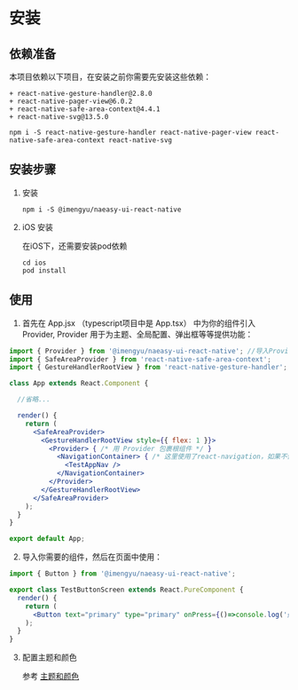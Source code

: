 # 安装

## 依赖准备

本项目依赖以下项目，在安装之前你需要先安装这些依赖：

```shell
+ react-native-gesture-handler@2.8.0
+ react-native-pager-view@6.0.2
+ react-native-safe-area-context@4.4.1
+ react-native-svg@13.5.0
```

```shell
npm i -S react-native-gesture-handler react-native-pager-view react-native-safe-area-context react-native-svg
```

## 安装步骤

1. 安装

    ```shell
    npm i -S @imengyu/naeasy-ui-react-native
    ```

2. iOS 安装

    在iOS下，还需要安装pod依赖

    ```shell
    cd ios
    pod install
    ```

## 使用

1. 首先在 App.jsx （typescript项目中是 App.tsx） 中为你的组件引入 Provider, 
Provider 用于为主题、全局配置、弹出框等等提供功能：

  ```jsx
  import { Provider } from '@imengyu/naeasy-ui-react-native'; //导入Provider
  import { SafeAreaProvider } from 'react-native-safe-area-context';
  import { GestureHandlerRootView } from 'react-native-gesture-handler'; //部分组件依赖react-native-gesture-handler需要导入

  class App extends React.Component {

    //省略...

    render() {
      return (
        <SafeAreaProvider>
          <GestureHandlerRootView style={{ flex: 1 }}>
            <Provider> { /* 用 Provider 包裹根组件 */ }
              <NavigationContainer> { /* 这里使用了react-navigation，如果不使用，则下面直接放自己的内容 */ }
                <TestAppNav />
              </NavigationContainer>
            </Provider>
          </GestureHandlerRootView>
        </SafeAreaProvider>
      );
    }
  }

  export default App;

  ```

2. 导入你需要的组件，然后在页面中使用：

  ```jsx
  import { Button } from '@imengyu/naeasy-ui-react-native';

  export class TestButtonScreen extends React.PureComponent {
    render() {
      return (
        <Button text="primary" type="primary" onPress={()=>console.log('点击了！')} />
      );
    }
  }
  ```

3. 配置主题和颜色

   参考 [主题和颜色](./theme.md)
